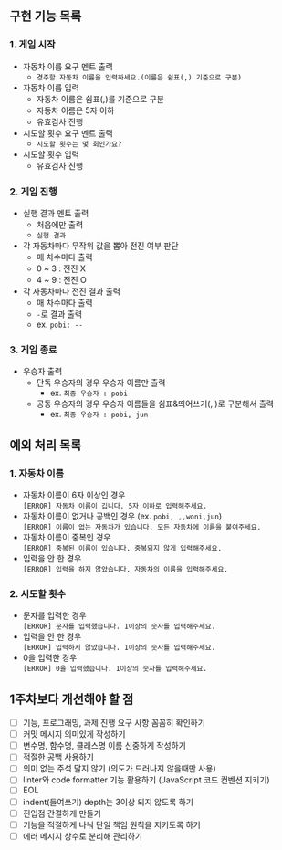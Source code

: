 ## 구현 기능 목록

### 1. 게임 시작

- 자동차 이름 요구 멘트 출력
  - `경주할 자동차 이름을 입력하세요.(이름은 쉼표(,) 기준으로 구분)`
- 자동차 이름 입력
  - 자동차 이름은 쉼표(,)를 기준으로 구분
  - 자동차 이름은 5자 이하
  - 유효검사 진행
- 시도할 횟수 요구 멘트 출력
  - `시도할 횟수는 몇 회인가요?`
- 시도할 횟수 입력
  - 유효검사 진행

### 2. 게임 진행

- 실행 결과 멘트 출력
  - 처음에만 출력
  - `실행 결과`
- 각 자동차마다 무작위 값을 뽑아 전진 여부 판단
  - 매 차수마다 출력
  - 0 ~ 3 : 전진 X
  - 4 ~ 9 : 전진 O
- 각 자동차마다 전진 결과 출력
  - 매 차수마다 출력
  - `-`로 결과 출력
  - ex. `pobi: --`

### 3. 게임 종료

- 우승자 출력
  - 단독 우승자의 경우 우승자 이름만 출력
    - ex. `최종 우승자 : pobi`
  - 공동 우승자의 경우 우승자 이름들을 쉼표&띄어쓰기(, )로 구분해서 출력
    - ex. `최종 우승자 : pobi, jun`

## 예외 처리 목록

### 1. 자동차 이름
- 자동차 이름이 6자 이상인 경우  
```[ERROR] 자동차 이름이 깁니다. 5자 이하로 입력해주세요.```
- 자동차 이름이 없거나 공백인 경우 (ex. `pobi, ,,woni,jun`)  
```[ERROR] 이름이 없는 자동차가 있습니다. 모든 자동차에 이름을 붙여주세요.```
- 자동차 이름이 중복인 경우  
```[ERROR] 중복된 이름이 있습니다. 중복되지 않게 입력해주세요.```
- 입력을 안 한 경우  
```[ERROR] 입력을 하지 않았습니다. 자동차의 이름을 입력해주세요.```

### 2. 시도할 횟수
- 문자를 입력한 경우  
```[ERROR] 문자를 입력했습니다. 1이상의 숫자를 입력해주세요.```
- 입력을 안 한 경우  
```[ERROR] 입력하지 않았습니다. 1이상의 숫자를 입력해주세요.```
- 0을 입력한 경우  
```[ERROR] 0을 입력했습니다. 1이상의 숫자를 입력해주세요.```

## 1주차보다 개선해야 할 점
- [ ] 기능, 프로그래밍, 과제 진행 요구 사항 꼼꼼히 확인하기
- [ ] 커밋 메시지 의미있게 작성하기
- [ ] 변수명, 함수명, 클래스명 이름 신중하게 작성하기
- [ ] 적절한 공백 사용하기
- [ ] 의미 없는 주석 달지 않기 (의도가 드러나지 않을때만 사용)
- [ ] linter와 code formatter 기능 활용하기 (JavaScript 코드 컨벤션 지키기)
- [ ] EOL
- [ ] indent(들여쓰기) depth는 3이상 되지 않도록 하기
- [ ] 진입점 간결하게 만들기
- [ ] 기능을 적절하게 나눠 단일 책임 원칙을 지키도록 하기
- [ ] 에러 메시지 상수로 분리해 관리하기